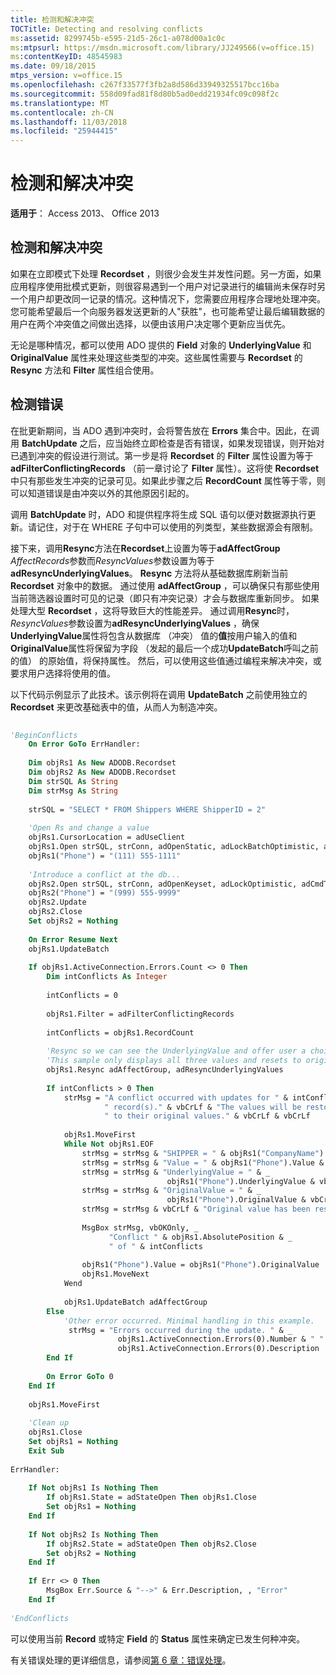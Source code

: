 ```yaml
---
title: 检测和解决冲突
TOCTitle: Detecting and resolving conflicts
ms:assetid: 8299745b-e595-21d5-26c1-a078d00a1c0c
ms:mtpsurl: https://msdn.microsoft.com/library/JJ249566(v=office.15)
ms:contentKeyID: 48545983
ms.date: 09/18/2015
mtps_version: v=office.15
ms.openlocfilehash: c267f33577f3fb2a8d586d33949325517bcc16ba
ms.sourcegitcommit: 558d09fad81f8d80b5ad0edd21934fc09c098f2c
ms.translationtype: MT
ms.contentlocale: zh-CN
ms.lasthandoff: 11/03/2018
ms.locfileid: "25944415"
---
```

# <a name="detecting-and-resolving-conflicts"></a>检测和解决冲突

**适用于**： Access 2013、 Office 2013

## <a name="detecting-and-resolving-conflicts"></a>检测和解决冲突

如果在立即模式下处理 **Recordset** ，则很少会发生并发性问题。另一方面，如果应用程序使用批模式更新，则很容易遇到一个用户对记录进行的编辑尚未保存时另一个用户却更改同一记录的情况。这种情况下，您需要应用程序合理地处理冲突。您可能希望最后一个向服务器发送更新的人"获胜"，也可能希望让最后编辑数据的用户在两个冲突值之间做出选择，以便由该用户决定哪个更新应当优先。

无论是哪种情况，都可以使用 ADO 提供的 **Field** 对象的 **UnderlyingValue** 和 **OriginalValue** 属性来处理这些类型的冲突。这些属性需要与 **Recordset** 的 **Resync** 方法和 **Filter** 属性组合使用。

## <a name="detecting-errors"></a>检测错误

在批更新期间，当 ADO 遇到冲突时，会将警告放在 **Errors** 集合中。因此，在调用 **BatchUpdate** 之后，应当始终立即检查是否有错误，如果发现错误，则开始对已遇到冲突的假设进行测试。第一步是将 **Recordset** 的 **Filter** 属性设置为等于 **adFilterConflictingRecords** （前一章讨论了 **Filter** 属性）。这将使 **Recordset** 中只有那些发生冲突的记录可见。如果此步骤之后 **RecordCount** 属性等于零，则可以知道错误是由冲突以外的其他原因引起的。

调用 **BatchUpdate** 时，ADO 和提供程序将生成 SQL 语句以便对数据源执行更新。请记住，对于在 WHERE 子句中可以使用的列类型，某些数据源会有限制。

接下来，调用**Resync**方法在**Recordset**上设置为等于**adAffectGroup** *AffectRecords*参数而*ResyncValues*参数设置为等于**adResyncUnderlyingValues**。 **Resync** 方法将从基础数据库刷新当前 **Recordset** 对象中的数据。 通过使用 **adAffectGroup** ，可以确保只有那些使用当前筛选器设置时可见的记录（即只有冲突记录）才会与数据库重新同步。 如果处理大型 **Recordset** ，这将导致巨大的性能差异。 通过调用**Resync**时， *ResyncValues*参数设置为**adResyncUnderlyingValues** ，确保**UnderlyingValue**属性将包含从数据库 （冲突） 值的**值**按用户输入的值和**OriginalValue**属性将保留为字段 （发起的最后一个成功**UpdateBatch**呼叫之前的值） 的原始值，将保持属性。 然后，可以使用这些值通过编程来解决冲突，或要求用户选择将使用的值。

以下代码示例显示了此技术。该示例将在调用 **UpdateBatch** 之前使用独立的 **Recordset** 来更改基础表中的值，从而人为制造冲突。

```vb 
 
'BeginConflicts 
    On Error GoTo ErrHandler: 
     
    Dim objRs1 As New ADODB.Recordset 
    Dim objRs2 As New ADODB.Recordset 
    Dim strSQL As String 
    Dim strMsg As String 
     
    strSQL = "SELECT * FROM Shippers WHERE ShipperID = 2" 
                  
    'Open Rs and change a value 
    objRs1.CursorLocation = adUseClient 
    objRs1.Open strSQL, strConn, adOpenStatic, adLockBatchOptimistic, adCmdText 
    objRs1("Phone") = "(111) 555-1111" 
     
    'Introduce a conflict at the db... 
    objRs2.Open strSQL, strConn, adOpenKeyset, adLockOptimistic, adCmdText 
    objRs2("Phone") = "(999) 555-9999" 
    objRs2.Update 
    objRs2.Close 
    Set objRs2 = Nothing 
     
    On Error Resume Next 
    objRs1.UpdateBatch 
     
    If objRs1.ActiveConnection.Errors.Count <> 0 Then 
        Dim intConflicts As Integer 
         
        intConflicts = 0 
         
        objRs1.Filter = adFilterConflictingRecords 
         
        intConflicts = objRs1.RecordCount 
         
        'Resync so we can see the UnderlyingValue and offer user a choice. 
        'This sample only displays all three values and resets to original. 
        objRs1.Resync adAffectGroup, adResyncUnderlyingValues 
         
        If intConflicts > 0 Then 
            strMsg = "A conflict occurred with updates for " & intConflicts & _ 
                     " record(s)." & vbCrLf & "The values will be restored" & _ 
                     " to their original values." & vbCrLf & vbCrLf 
                      
            objRs1.MoveFirst 
            While Not objRs1.EOF 
                strMsg = strMsg & "SHIPPER = " & objRs1("CompanyName") & vbCrLf 
                strMsg = strMsg & "Value = " & objRs1("Phone").Value & vbCrLf 
                strMsg = strMsg & "UnderlyingValue = " & _ 
                                   objRs1("Phone").UnderlyingValue & vbCrLf 
                strMsg = strMsg & "OriginalValue = " & _ 
                                   objRs1("Phone").OriginalValue & vbCrLf 
                strMsg = strMsg & vbCrLf & "Original value has been restored." 
                   
                MsgBox strMsg, vbOKOnly, _ 
                      "Conflict " & objRs1.AbsolutePosition & _ 
                      " of " & intConflicts 
                   
                objRs1("Phone").Value = objRs1("Phone").OriginalValue 
                objRs1.MoveNext 
            Wend 
             
            objRs1.UpdateBatch adAffectGroup 
        Else 
            'Other error occurred. Minimal handling in this example. 
             strMsg = "Errors occurred during the update. " & _ 
                        objRs1.ActiveConnection.Errors(0).Number & " " & _ 
                        objRs1.ActiveConnection.Errors(0).Description 
        End If 
         
        On Error GoTo 0 
    End If 
     
    objRs1.MoveFirst 
     
    'Clean up 
    objRs1.Close 
    Set objRs1 = Nothing 
    Exit Sub 
     
ErrHandler: 
    
    If Not objRs1 Is Nothing Then 
        If objRs1.State = adStateOpen Then objRs1.Close 
        Set objRs1 = Nothing 
    End If 
     
    If Not objRs2 Is Nothing Then 
        If objRs2.State = adStateOpen Then objRs2.Close 
        Set objRs2 = Nothing 
    End If 
     
    If Err <> 0 Then 
        MsgBox Err.Source & "-->" & Err.Description, , "Error" 
    End If 
     
'EndConflicts 
```

可以使用当前 **Record** 或特定 **Field** 的 **Status** 属性来确定已发生何种冲突。

有关错误处理的更详细信息，请参阅[第 6 章：错误处理](chapter-6-error-handling.md)。

